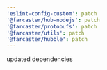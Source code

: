```yaml
---
'eslint-config-custom': patch
'@farcaster/hub-nodejs': patch
'@farcaster/protobufs': patch
'@farcaster/utils': patch
'@farcaster/hubble': patch
---
```


updated dependencies

